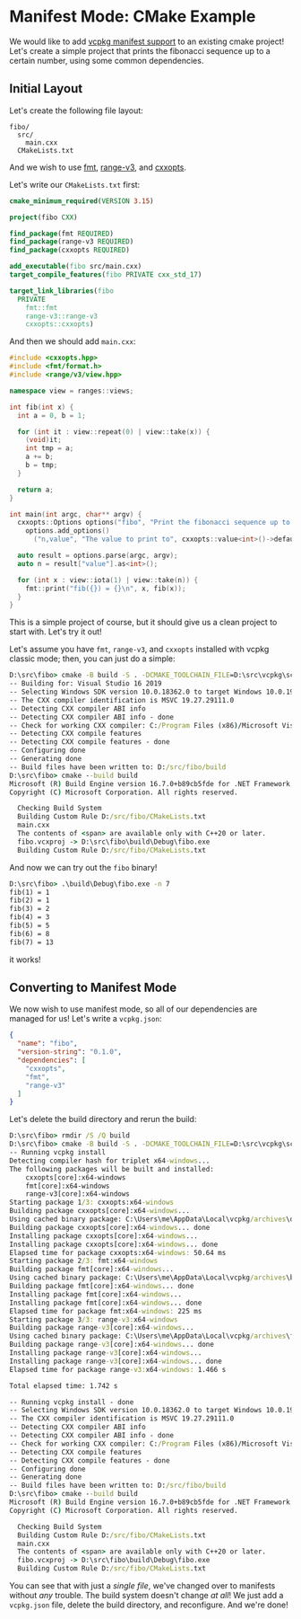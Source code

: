 # Manifest Mode: CMake Example

We would like to add [vcpkg manifest support](../users/manifests.md) to an existing cmake project!
Let's create a simple project that prints the fibonacci sequence up to a certain number,
using some common dependencies.

## Initial Layout

Let's create the following file layout:

```no-highlight
fibo/
  src/
    main.cxx
  CMakeLists.txt
```

And we wish to use [fmt](https://github.com/fmtlib/fmt), [range-v3](https://github.com/ericniebler/range-v3),
and [cxxopts](https://github.com/jarro2783/cxxopts).

Let's write our `CMakeLists.txt` first:

```cmake
cmake_minimum_required(VERSION 3.15)

project(fibo CXX)

find_package(fmt REQUIRED)
find_package(range-v3 REQUIRED)
find_package(cxxopts REQUIRED)

add_executable(fibo src/main.cxx)
target_compile_features(fibo PRIVATE cxx_std_17)

target_link_libraries(fibo
  PRIVATE
    fmt::fmt
    range-v3::range-v3
    cxxopts::cxxopts)
```

And then we should add `main.cxx`:

```cxx
#include <cxxopts.hpp>
#include <fmt/format.h>
#include <range/v3/view.hpp>

namespace view = ranges::views;

int fib(int x) {
  int a = 0, b = 1;

  for (int it : view::repeat(0) | view::take(x)) {
    (void)it;
    int tmp = a;
    a += b;
    b = tmp;
  }

  return a;
}

int main(int argc, char** argv) {
  cxxopts::Options options("fibo", "Print the fibonacci sequence up to a value 'n'");
    options.add_options()
      ("n,value", "The value to print to", cxxopts::value<int>()->default_value("10"));

  auto result = options.parse(argc, argv);
  auto n = result["value"].as<int>();

  for (int x : view::iota(1) | view::take(n)) {
    fmt::print("fib({}) = {}\n", x, fib(x));
  }
}
```

This is a simple project of course, but it should give us a clean project to start with.
Let's try it out!

Let's assume you have `fmt`, `range-v3`, and `cxxopts` installed with vcpkg classic mode;
then, you can just do a simple:

```cmd
D:\src\fibo> cmake -B build -S . -DCMAKE_TOOLCHAIN_FILE=D:\src\vcpkg\scripts\buildsystems\vcpkg.cmake
-- Building for: Visual Studio 16 2019
-- Selecting Windows SDK version 10.0.18362.0 to target Windows 10.0.19041.
-- The CXX compiler identification is MSVC 19.27.29111.0
-- Detecting CXX compiler ABI info
-- Detecting CXX compiler ABI info - done
-- Check for working CXX compiler: C:/Program Files (x86)/Microsoft Visual Studio/2019/Community/VC/Tools/MSVC/14.27.29110/bin/Hostx64/x64/cl.exe - skipped
-- Detecting CXX compile features
-- Detecting CXX compile features - done
-- Configuring done
-- Generating done
-- Build files have been written to: D:/src/fibo/build
D:\src\fibo> cmake --build build
Microsoft (R) Build Engine version 16.7.0+b89cb5fde for .NET Framework
Copyright (C) Microsoft Corporation. All rights reserved.

  Checking Build System
  Building Custom Rule D:/src/fibo/CMakeLists.txt
  main.cxx
  The contents of <span> are available only with C++20 or later.
  fibo.vcxproj -> D:\src\fibo\build\Debug\fibo.exe
  Building Custom Rule D:/src/fibo/CMakeLists.txt
```

And now we can try out the `fibo` binary!

```cmd
D:\src\fibo> .\build\Debug\fibo.exe -n 7 
fib(1) = 1
fib(2) = 1
fib(3) = 2
fib(4) = 3
fib(5) = 5
fib(6) = 8
fib(7) = 13
```

it works!

## Converting to Manifest Mode

We now wish to use manifest mode, so all of our dependencies are managed for us! Let's write a `vcpkg.json`:

```json
{
  "name": "fibo",
  "version-string": "0.1.0",
  "dependencies": [
    "cxxopts",
    "fmt",
    "range-v3"
  ]
}
```

Let's delete the build directory and rerun the build:

```cmd
D:\src\fibo> rmdir /S /Q build
D:\src\fibo> cmake -B build -S . -DCMAKE_TOOLCHAIN_FILE=D:\src\vcpkg\scripts\buildsystems\vcpkg.cmake
-- Running vcpkg install
Detecting compiler hash for triplet x64-windows...
The following packages will be built and installed:
    cxxopts[core]:x64-windows
    fmt[core]:x64-windows
    range-v3[core]:x64-windows
Starting package 1/3: cxxopts:x64-windows
Building package cxxopts[core]:x64-windows...
Using cached binary package: C:\Users\me\AppData\Local\vcpkg/archives\d2\d2d1e5302cdfefef2fd090d8eda84cc0c1fbe6f1.zip
Building package cxxopts[core]:x64-windows... done
Installing package cxxopts[core]:x64-windows...
Installing package cxxopts[core]:x64-windows... done
Elapsed time for package cxxopts:x64-windows: 50.64 ms
Starting package 2/3: fmt:x64-windows
Building package fmt[core]:x64-windows...
Using cached binary package: C:\Users\me\AppData\Local\vcpkg/archives\bf\bf00d5214e912d71414b545b241f54ef87fdf6e5.zip
Building package fmt[core]:x64-windows... done
Installing package fmt[core]:x64-windows...
Installing package fmt[core]:x64-windows... done
Elapsed time for package fmt:x64-windows: 225 ms
Starting package 3/3: range-v3:x64-windows
Building package range-v3[core]:x64-windows...
Using cached binary package: C:\Users\me\AppData\Local\vcpkg/archives\fe\fe2cdedef6953bf954e8ddca471bf3cc8d9b06d7.zip
Building package range-v3[core]:x64-windows... done
Installing package range-v3[core]:x64-windows...
Installing package range-v3[core]:x64-windows... done
Elapsed time for package range-v3:x64-windows: 1.466 s

Total elapsed time: 1.742 s

-- Running vcpkg install - done
-- Selecting Windows SDK version 10.0.18362.0 to target Windows 10.0.19041.
-- The CXX compiler identification is MSVC 19.27.29111.0
-- Detecting CXX compiler ABI info
-- Detecting CXX compiler ABI info - done
-- Check for working CXX compiler: C:/Program Files (x86)/Microsoft Visual Studio/2019/Community/VC/Tools/MSVC/14.27.29110/bin/Hostx64/x64/cl.exe - skipped
-- Detecting CXX compile features
-- Detecting CXX compile features - done
-- Configuring done
-- Generating done
-- Build files have been written to: D:/src/fibo/build
D:\src\fibo> cmake --build build
Microsoft (R) Build Engine version 16.7.0+b89cb5fde for .NET Framework
Copyright (C) Microsoft Corporation. All rights reserved.

  Checking Build System
  Building Custom Rule D:/src/fibo/CMakeLists.txt
  main.cxx
  The contents of <span> are available only with C++20 or later.
  fibo.vcxproj -> D:\src\fibo\build\Debug\fibo.exe
  Building Custom Rule D:/src/fibo/CMakeLists.txt
```

You can see that with just a _single file_, we've changed over to manifests without _any_ trouble.
The build system doesn't change _at all_! We just add a `vcpkg.json` file, delete the build directory,
and reconfigure. And we're done!
